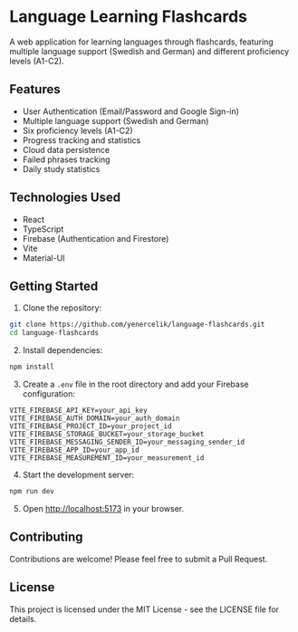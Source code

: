 # Language Learning Flashcards

A web application for learning languages through flashcards, featuring multiple language support (Swedish and German) and different proficiency levels (A1-C2).

## Features

- User Authentication (Email/Password and Google Sign-in)
- Multiple language support (Swedish and German)
- Six proficiency levels (A1-C2)
- Progress tracking and statistics
- Cloud data persistence
- Failed phrases tracking
- Daily study statistics

## Technologies Used

- React
- TypeScript
- Firebase (Authentication and Firestore)
- Vite
- Material-UI

## Getting Started

1. Clone the repository:
```bash
git clone https://github.com/yenercelik/language-flashcards.git
cd language-flashcards
```

2. Install dependencies:
```bash
npm install
```

3. Create a `.env` file in the root directory and add your Firebase configuration:
```env
VITE_FIREBASE_API_KEY=your_api_key
VITE_FIREBASE_AUTH_DOMAIN=your_auth_domain
VITE_FIREBASE_PROJECT_ID=your_project_id
VITE_FIREBASE_STORAGE_BUCKET=your_storage_bucket
VITE_FIREBASE_MESSAGING_SENDER_ID=your_messaging_sender_id
VITE_FIREBASE_APP_ID=your_app_id
VITE_FIREBASE_MEASUREMENT_ID=your_measurement_id
```

4. Start the development server:
```bash
npm run dev
```

5. Open [http://localhost:5173](http://localhost:5173) in your browser.

## Contributing

Contributions are welcome! Please feel free to submit a Pull Request.

## License

This project is licensed under the MIT License - see the LICENSE file for details.
